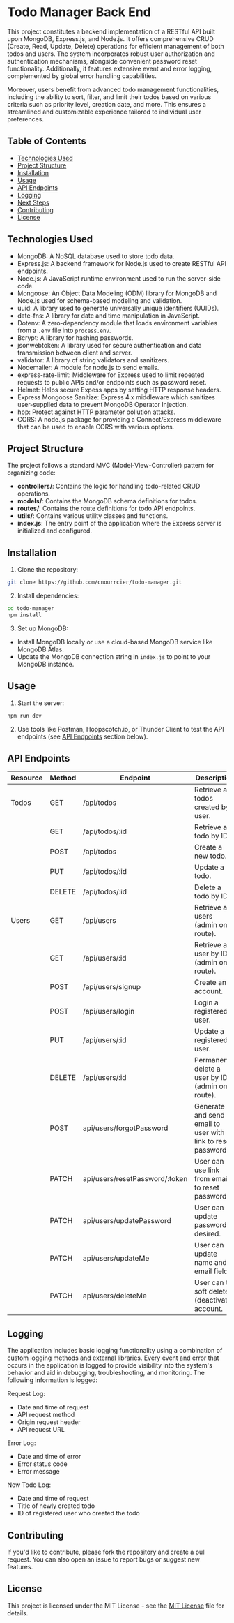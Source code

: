 # Todo Manager Back End

This project constitutes a backend implementation of a RESTful API built upon MongoDB, Express.js, and Node.js. It offers comprehensive CRUD (Create, Read, Update, Delete) operations for efficient management of both todos and users. The system incorporates robust user authorization and authentication mechanisms, alongside convenient password reset functionality. Additionally, it features extensive event and error logging, complemented by global error handling capabilities.

Moreover, users benefit from advanced todo management functionalities, including the ability to sort, filter, and limit their todos based on various criteria such as priority level, creation date, and more. This ensures a streamlined and customizable experience tailored to individual user preferences.

## Table of Contents

- [Technologies Used](#technologies-used)
- [Project Structure](#project-structure)
- [Installation](#installation)
- [Usage](#usage)
- [API Endpoints](#api-endpoints)
- [Logging](#logging)
- [Next Steps](#next-steps)
- [Contributing](#contributing)
- [License](#license)

## Technologies Used

- MongoDB: A NoSQL database used to store todo data.
- Express.js: A backend framework for Node.js used to create RESTful API endpoints.
- Node.js: A JavaScript runtime environment used to run the server-side code.
- Mongoose: An Object Data Modeling (ODM) library for MongoDB and Node.js used for schema-based modeling and validation.
- uuid: A library used to generate universally unique identifiers (UUIDs).
- date-fns: A library for date and time manipulation in JavaScript.
- Dotenv: A zero-dependency module that loads environment variables from a `.env` file into `process.env`.
- Bcrypt: A library for hashing passwords. 
- jsonwebtoken: A library used for secure authentication and data transmission between client and server.
- validator: A library of string validators and sanitizers.
- Nodemailer: A module for node.js to send emails.
- express-rate-limit: Middleware for Express used to limit repeated requests to public APIs and/or endpoints such as password reset.
- Helmet: Helps secure Expess apps by setting HTTP response headers.
- Express Mongoose Sanitize: Express 4.x middleware which sanitizes user-supplied data to prevent MongoDB Operator Injection.
- hpp: Protect against HTTP parameter pollution attacks.
- CORS: A node.js package for providing a Connect/Express middleware that can be used to enable CORS with various options. 

## Project Structure

The project follows a standard MVC (Model-View-Controller) pattern for organizing code:

- **controllers/**: Contains the logic for handling todo-related CRUD operations.
- **models/**: Contains the MongoDB schema definitions for todos.
- **routes/**: Contains the route definitions for todo API endpoints.
- **utils/**: Contains various utility classes and functions.
- **index.js**: The entry point of the application where the Express server is initialized and configured.

## Installation

1. Clone the repository:

```bash
git clone https://github.com/cnourrcier/todo-manager.git
```

2. Install dependencies:

```bash
cd todo-manager
npm install
```

3. Set up MongoDB:
- Install MongoDB locally or use a cloud-based MongoDB service like MongoDB Atlas.
- Update the MongoDB connection string in `index.js` to point to your MongoDB instance.

## Usage

1. Start the server:

```bash
npm run dev
```

2. Use tools like Postman, Hoppscotch.io, or Thunder Client to test the API endpoints (see [API Endpoints](#api-endpoints) section below).

## API Endpoints

| Resource            | Method | Endpoint                     | Description                                        |
|---------------------|--------|------------------------------|----------------------------------------------------|
| Todos               | GET    | /api/todos                   | Retrieve all todos created by user.                |
|                     | GET    | /api/todos/:id               | Retrieve a todo by ID.                             |
|                     | POST   | /api/todos                   | Create a new todo.                                 |
|                     | PUT    | /api/todos/:id               | Update a todo.                                     |
|                     | DELETE | /api/todos/:id               | Delete a todo by ID.                               |
| Users               | GET    | /api/users                   | Retrieve all users (admin only route).             |
|                     | GET    | /api/users/:id               | Retrieve a user by ID (admin only route).          |
|                     | POST   | /api/users/signup            | Create an account.                                 |
|                     | POST   | /api/users/login             | Login a registered user.                           |
|                     | PUT    | /api/users/:id               | Update a registered user.                          |
|                     | DELETE | /api/users/:id               | Permanently delete a user by ID (admin only route).|
|                     | POST   | api/users/forgotPassword              | Generate and send email to user with link to reset password. |
|                     | PATCH  | api/users/resetPassword/:token        | User can use link from email to reset password.   |
|                     | PATCH  | api/users/updatePassword              | User can update password if desired.              |
|                     | PATCH  | api/users/updateMe                    | User can update name and email fields.            |
|                     | PATCH  | api/users/deleteMe                    | User can to soft delete (deactivate) account.     |

## Logging

The application includes basic logging functionality using a combination of custom logging methods and external libraries. Every event and error that occurs in the application is logged to provide visibility into the system's behavior and aid in debugging, troubleshooting, and monitoring. The following information is logged: 

Request Log:
- Date and time of request
- API request method
- Origin request header
- API request URL

Error Log: 
- Date and time of error
- Error status code
- Error message

New Todo Log:
- Date and time of request
- Title of newly created todo
- ID of registered user who created the todo

## Contributing

If you'd like to contribute, please fork the repository and create a pull request. You can also open an issue to report bugs or suggest new features.

## License

This project is licensed under the MIT License - see the [MIT License](LICENSE) file for details. 

